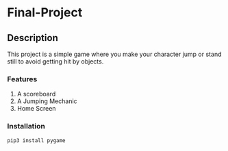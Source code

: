 # Final-Project
## Description
This project is a simple game where you make your character jump or stand still to avoid getting hit by objects. 
### Features 
1. A scoreboard
2. A Jumping Mechanic
3. Home Screen
### Installation 
```bash
pip3 install pygame
```

